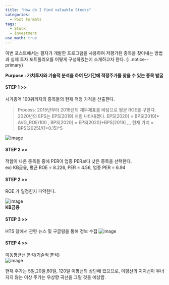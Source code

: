 ```yaml
---
title: "How do I find valuable Stocks"
categories:
  - Post Formats
tags:
  - Stock
  - investment
use_math: true
---
```


이번 포스트에서는 필자가 개발한 프로그램을 사용하여 저평가된 종목을 찾아내는 방법과
실제 투자 포트폴리오를 어떻게 구성하였는지 소개하고자 한다.
{: .notice--primary}

**Purpose : 가치투자와 기술적 분석을 하여 단기간에 적정주가를 찾을 수 있는 종목 발굴**

#### STEP 1 >>   
시가총액 100위까지의 종목들의 현재 적정 가격을 산출한다.   
>Process: 2015년부터 2019년의 재무제표를 바탕으로 평균 ROE를 구한다. 2020년의 EPS는 EPS[2019] 처럼 나타내겠다. EPS[2020] = BPS[2019]* AVG_ROE/100 , BPS[2020] = EPS[2020]+BPS[2019] ,,, 현재 가치 = BPS[2025]/(1+0.15)^5

![image](https://user-images.githubusercontent.com/56333934/89708083-17cc7180-d9af-11ea-8cd4-f24a3f55e363.png)

#### STEP 2 >>   
적합이 나온 종목들 중에 PER이 업종 PER보다 낮은 종목을 선택한다.   
ex) KB금융, 평균 ROE = 8.226, PER = 4.56, 업종 PER = 6.94

#### STEP 2 >>   
ROE 가 일정한지 파악한다.

![image](https://user-images.githubusercontent.com/56333934/89708773-fc646500-d9b4-11ea-8d24-dd11ace5df93.png)   
**KB금융**

#### STEP 3 >>
HTS 창에서 관련 뉴스 및 구글링을 통해 정보 수집
![image](https://user-images.githubusercontent.com/56333934/89709929-2a987380-d9ba-11ea-8cfa-37e21287ce6a.png)

#### STEP 4 >>
이동평균선 분석(기술적 분석)    
![image](https://user-images.githubusercontent.com/56333934/89710031-af838d00-d9ba-11ea-8923-069c2ffa7071.png)   

현재 주가는 5일,20일,60일, 120일 이평선의 상단에 있으므로, 이평선의 지지선이 무너지지 않는 이상 주가는 우상향 곡선을 그릴 것을 예상함.
